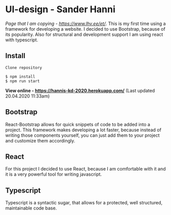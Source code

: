 # UI-design - Sander Hanni
*Page that I am copying - https://www.lhv.ee/et/*. 
This is my first time using a framework for developing a website. I decided to use Bootstrap, because of its popularity. Also for structural and development support I am using react with typescript.

## Install
```
Clone repository

$ npm install
$ npm run start
```
**View online - https://hannis-kd-2020.herokuapp.com/**
(Last updated 20.04.2020 11:33am)

## Bootstrap
React-Bootstrap allows for quick snippets of code to be added into a project. This framework makes developing a lot faster, because instead of writing those components yourself, you can just add them to your project and customize them accordingly.

## React
For this project I decided to use React, because I am comfortable with it and it is a very powerful tool for writing javascript.

## Typescript
Typescript is a syntactic sugar, that allows for a protected, well structured, maintainable code base.







